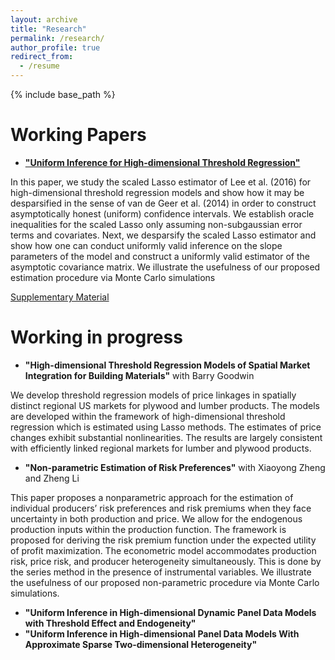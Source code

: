 ```yaml
---
layout: archive
title: "Research"
permalink: /research/
author_profile: true
redirect_from:
  - /resume
---
```


{% include base_path %}

Working Papers
======

* [__"Uniform Inference for High-dimensional Threshold Regression"__](https://hongqiangyan.github.io/files/Uniform_Inference_in_High_Dimensional_Threshold_Regression_Models.pdf)

In this paper, we study the scaled Lasso estimator of Lee et al. (2016) for high-dimensional threshold regression models and show how it may be desparsified in the sense of van de Geer et al. (2014) in order to construct asymptotically honest (uniform) confidence intervals. We establish oracle inequalities for the scaled Lasso only assuming non-subgaussian error terms and covariates. Next, we desparsify the scaled Lasso estimator and show how one can conduct uniformly valid inference on the slope parameters of the model and construct a uniformly valid estimator of the asymptotic covariance matrix. We illustrate the usefulness of our proposed estimation procedure via Monte Carlo simulations

[Supplementary Material](https://github.com/hongqiangyan/desparsified_Lasso_threshold_reg)


Working in progress
======
* __"High-dimensional Threshold Regression Models of Spatial Market Integration for Building Materials"__ with Barry Goodwin

We develop threshold regression models of price linkages in spatially distinct regional US markets for plywood and lumber products. The models are developed within the framework of high-dimensional threshold regression which is estimated using Lasso methods. The estimates of price changes exhibit substantial nonlinearities. The results are largely consistent with efficiently linked regional markets for lumber and plywood products.

* __"Non-parametric Estimation of Risk Preferences"__ with Xiaoyong Zheng and Zheng Li

This paper proposes a nonparametric approach for the estimation of individual producers’ risk preferences and risk premiums when they face uncertainty in both production and price. We allow for the endogenous production inputs within the production function. The framework is proposed for deriving the risk premium function under the expected utility of profit maximization. The econometric model accommodates production risk, price risk, and producer heterogeneity simultaneously. This is done by the series method in the presence of instrumental variables. We illustrate the usefulness of our proposed non-parametric procedure via Monte Carlo simulations.

* __"Uniform Inference in High-dimensional Dynamic Panel Data Models with Threshold Effect and Endogeneity"__
* __"Uniform Inference in High-dimensional Panel Data Models With Approximate Sparse Two-dimensional Heterogeneity"__
